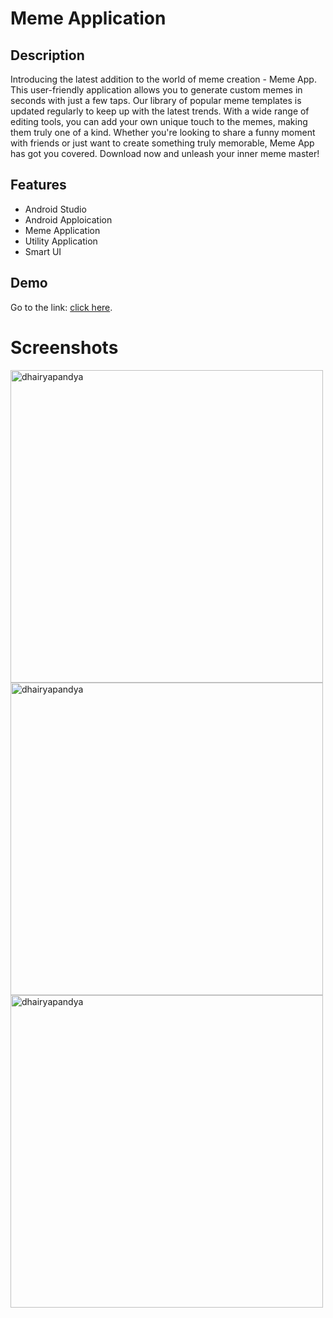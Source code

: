 
# Meme Application



## Description

Introducing the latest addition to the world of meme creation - Meme App. This user-friendly application allows you to generate custom memes in seconds with just a few taps. Our library of popular meme templates is updated regularly to keep up with the latest trends. With a wide range of editing tools, you can add your own unique touch to the memes, making them truly one of a kind. Whether you're looking to share a funny moment with friends or just want to create something truly memorable, Meme App has got you covered. Download now and unleash your inner meme master!
## Features

- Android Studio
- Android Apploication
- Meme Application
- Utility Application
- Smart UI


## Demo

Go to the link: [click here](https://play.google.com/store/apps/details?id=dhairyapandya.com.memeapp).



# Screenshots
<a href="https://linkedin.com/in/dhairyapandya" target="blank"><img align="center" src="https://user-images.githubusercontent.com/75428863/169762513-6e7bc88e-6816-4c2e-bb58-19d14e925f05.jpg" alt="dhairyapandya"  width="500" /></a>
<a href="https://linkedin.com/in/dhairyapandya" target="blank"><img align="center" src="https://user-images.githubusercontent.com/75428863/169762540-d93ae380-33e7-4040-9d7a-9ba77b235448.jpg" alt="dhairyapandya"  width="500" /></a>
<a href="https://linkedin.com/in/dhairyapandya" target="blank"><img align="center" src="https://user-images.githubusercontent.com/75428863/169762608-15eacd60-822a-4820-aa89-384638ff1d08.jpeg" alt="dhairyapandya"  width="500" /></a>
